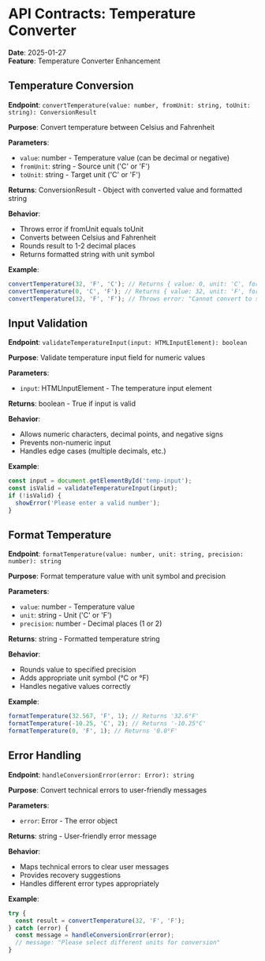 # API Contracts: Temperature Converter

**Date**: 2025-01-27  
**Feature**: Temperature Converter Enhancement

## Temperature Conversion

**Endpoint**: `convertTemperature(value: number, fromUnit: string, toUnit: string): ConversionResult`

**Purpose**: Convert temperature between Celsius and Fahrenheit

**Parameters**:
- `value`: number - Temperature value (can be decimal or negative)
- `fromUnit`: string - Source unit ('C' or 'F')
- `toUnit`: string - Target unit ('C' or 'F')

**Returns**: ConversionResult - Object with converted value and formatted string

**Behavior**:
- Throws error if fromUnit equals toUnit
- Converts between Celsius and Fahrenheit
- Rounds result to 1-2 decimal places
- Returns formatted string with unit symbol

**Example**:
```javascript
convertTemperature(32, 'F', 'C'); // Returns { value: 0, unit: 'C', formatted: '0.0°C' }
convertTemperature(0, 'C', 'F'); // Returns { value: 32, unit: 'F', formatted: '32.0°F' }
convertTemperature(32, 'F', 'F'); // Throws error: "Cannot convert to same unit"
```

## Input Validation

**Endpoint**: `validateTemperatureInput(input: HTMLInputElement): boolean`

**Purpose**: Validate temperature input field for numeric values

**Parameters**:
- `input`: HTMLInputElement - The temperature input element

**Returns**: boolean - True if input is valid

**Behavior**:
- Allows numeric characters, decimal points, and negative signs
- Prevents non-numeric input
- Handles edge cases (multiple decimals, etc.)

**Example**:
```javascript
const input = document.getElementById('temp-input');
const isValid = validateTemperatureInput(input);
if (!isValid) {
  showError('Please enter a valid number');
}
```

## Format Temperature

**Endpoint**: `formatTemperature(value: number, unit: string, precision: number): string`

**Purpose**: Format temperature value with unit symbol and precision

**Parameters**:
- `value`: number - Temperature value
- `unit`: string - Unit ('C' or 'F')
- `precision`: number - Decimal places (1 or 2)

**Returns**: string - Formatted temperature string

**Behavior**:
- Rounds value to specified precision
- Adds appropriate unit symbol (°C or °F)
- Handles negative values correctly

**Example**:
```javascript
formatTemperature(32.567, 'F', 1); // Returns '32.6°F'
formatTemperature(-10.25, 'C', 2); // Returns '-10.25°C'
formatTemperature(0, 'F', 1); // Returns '0.0°F'
```

## Error Handling

**Endpoint**: `handleConversionError(error: Error): string`

**Purpose**: Convert technical errors to user-friendly messages

**Parameters**:
- `error`: Error - The error object

**Returns**: string - User-friendly error message

**Behavior**:
- Maps technical errors to clear user messages
- Provides recovery suggestions
- Handles different error types appropriately

**Example**:
```javascript
try {
  const result = convertTemperature(32, 'F', 'F');
} catch (error) {
  const message = handleConversionError(error);
  // message: "Please select different units for conversion"
}
```
